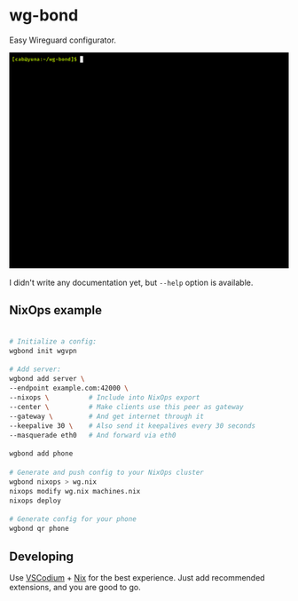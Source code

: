 wg-bond
=======

Easy Wireguard configurator.

![preview](./peek.gif)

I didn't write any documentation yet, but `--help` option is available.

## NixOps example

```bash

# Initialize a config:
wgbond init wgvpn

# Add server:
wgbond add server \
--endpoint example.com:42000 \
--nixops \          # Include into NixOps export
--center \          # Make clients use this peer as gateway
--gateway \         # And get internet through it
--keepalive 30 \    # Also send it keepalives every 30 seconds
--masquerade eth0   # And forward via eth0

wgbond add phone

# Generate and push config to your NixOps cluster
wgbond nixops > wg.nix
nixops modify wg.nix machines.nix
nixops deploy

# Generate config for your phone
wgbond qr phone

```

## Developing

Use [VSCodium](https://vscodium.com/) + [Nix](https://nixos.com/nix) for the best experience.
Just add recommended extensions, and you are good to go.
